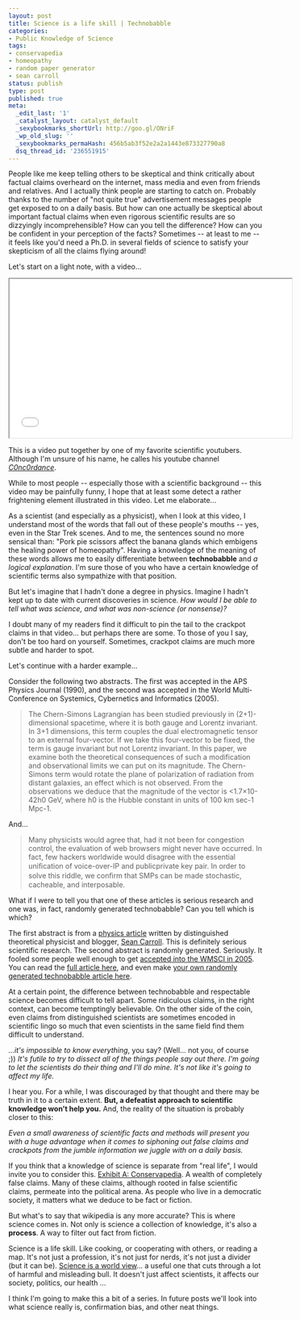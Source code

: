 ```yaml
---
layout: post
title: Science is a life skill | Technobabble
categories:
- Public Knowledge of Science
tags:
- conservapedia
- homeopathy
- random paper generator
- sean carroll
status: publish
type: post
published: true
meta:
  _edit_last: '1'
  _catalyst_layout: catalyst_default
  _sexybookmarks_shortUrl: http://goo.gl/ONriF
  _wp_old_slug: ''
  _sexybookmarks_permaHash: 456b5ab3f52e2a2a1443e873327790a8
  dsq_thread_id: '236551915'
---
```

People like me keep telling others to be skeptical and think critically about factual claims overheard on the internet, mass media and even from friends and relatives. And I actually think people are starting to catch on. Probably thanks to the number of "not quite true" advertisement messages people get exposed to on a daily basis. But how can one actually be skeptical about important factual claims when even rigorous scientific results are so dizzyingly incomprehensible? How can you tell the difference? How can you be confident in your perception of the facts? Sometimes -- at least to me -- it feels like you'd need a Ph.D. in several fields of science to satisfy your skepticism of all the claims flying around!

Let's start on a light note, with a video...

<iframe width="560" height="315" src="//www.youtube.com/embed/8u6BZv6_DLc"></iframe>

This is a video put together by one of my favorite scientific youtubers. Although I'm unsure of his name, he calles his youtube channel <em><a href="http://www.youtube.com/user/C0nc0rdance">C0nc0rdance</a></em>.

While to most people -- especially those with a scientific background -- this video may be painfully funny, I hope that at least some detect a rather frightening element illustrated in this video. Let me elaborate...

As a scientist (and especially as a physicist), when I look at this video, I understand most of the words that fall out of these people's mouths -- yes, even in the Star Trek scenes. And to me, the sentences sound no more sensical than: "Pork pie scissors affect the banana glands which embigens the healing power of homeopathy". Having a knowledge of the meaning of these words allows me to easily differentiate between <strong>technobabble</strong> and <em>a logical explanation</em>. I'm sure those of you who have a certain knowledge of scientific terms also sympathize with that position.

But let's imagine that I hadn't done a degree in physics. Imagine I hadn't kept up to date with current discoveries in science. <em>How would I be able to tell what was science, and what was non-science (or nonsense)? </em>

I doubt many of my readers find it difficult to pin the tail to the crackpot claims in that video... but perhaps there are some. To those of you I say, don't be too hard on yourself. Sometimes, crackpot claims are much more subtle and harder to spot.

Let's continue with a harder example...

Consider the following two abstracts. The first was accepted in the APS Physics Journal (1990), and the second was accepted in the World Multi-Conference on Systemics, Cybernetics and Informatics (2005).
<blockquote>The Chern-Simons Lagrangian has been studied previously in (2+1)-dimensional spacetime, where it is both gauge and Lorentz invariant. In 3+1 dimensions, this term couples the dual electromagnetic tensor to an external four-vector. If we take this four-vector to be fixed, the term is gauge invariant but not Lorentz invariant. In this paper, we examine both the theoretical consequences of such a modification and observational limits we can put on its magnitude. The Chern-Simons term would rotate the plane of polarization of radiation from distant galaxies, an effect which is not observed. From the observations we deduce that the magnitude of the vector is &lt;1.7×10-42h0 GeV, where h0 is the Hubble constant in units of 100 km sec-1 Mpc-1.</blockquote>
And...
<blockquote>Many physicists would agree that, had it not been for congestion control, the evaluation of web browsers might never have occurred. In fact, few hackers worldwide would disagree with the essential uniﬁcation of voice-over-IP and publicprivate key pair. In order to solve this riddle, we conﬁrm that SMPs can be made stochastic, cacheable, and interposable.</blockquote>
What if I were to tell you that one of these articles is serious research and one was, in fact, randomly generated technobabble? Can you tell which is which?

The first abstract is from a <a href="http://prd.aps.org/abstract/PRD/v41/i4/p1231_1">physics article</a> written by distinguished theoretical physicist and blogger, <a href="http://blogs.discovermagazine.com/cosmicvariance/sean/">Sean Carroll</a>. This is definitely serious scientific research. The second abstract is randomly generated. Seriously. It fooled some people well enough to get <a href="http://news.bbc.co.uk/2/hi/americas/4449651.stm">accepted into the WMSCI in 2005</a>. You can read the <a href="http://pdos.csail.mit.edu/scigen/rooter.pdf">full article here</a>, and even make <a href="http://pdos.csail.mit.edu/scigen">your own randomly generated technobabble article here</a>.

At a certain point, the difference between technobabble and respectable science becomes difficult to tell apart. Some ridiculous claims, in the right context, can become temptingly believable. On the other side of the coin, even claims from distinguished scientists are sometimes encoded in scientific lingo so much that even scientists in the same field find them difficult to understand.

<em>...it's impossible to know everything</em>, you say? (Well... not you, of course ;)) <em>It's futile to try to dissect all of the things people say out there. I'm going to let the scientists do their thing and I'll do mine. It's not like it's going to affect my life.</em>

I hear you. For a while, I was discouraged by that thought and there may be truth in it to a certain extent. <strong>But, a defeatist approach to scientific knowledge won't help you.</strong> And, the reality of the situation is probably closer to this:

<em>Even a small awareness of scientific facts and methods will present you with a huge advantage when it comes to siphoning out false claims and crackpots from the jumble information we juggle with on a daily basis.</em>

If you think that a knowledge of science is separate from "real life", I would invite you to consider this. <a href="http://conservapedia.com/Main_Page">Exhibit A: Conservapedia</a>. A wealth of completely false claims. Many of these claims, although rooted in false scientific claims, permeate into the political arena. As people who live in a democratic society, it matters what we deduce to be fact or fiction.

But what's to say that wikipedia is any more accurate? This is where science comes in. Not only is science a collection of knowledge, it's also a <strong>process</strong>. A way to filter out fact from fiction.

Science is a life skill. Like cooking, or cooperating with others, or reading a map. It's not just a profession, it's not just for nerds, it's not just a divider (but it can be). <a href="http://backreaction.blogspot.com/2008/09/science-is-worldview.html">Science is a world view</a>... a useful one that cuts through a lot of harmful and misleading bull. It doesn't just affect scientists, it affects our society, politics, our health ...

I think I'm going to make this a bit of a series. In future posts we'll look into what science really is, confirmation bias, and other neat things.
